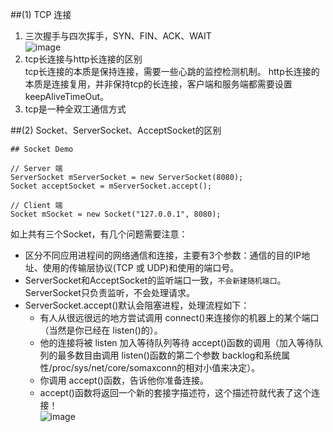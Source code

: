 ##(1) TCP 连接
1. 三次握手与四次挥手，SYN、FIN、ACK、WAIT  
  ![image](http://image.pangrun.net/18-12-25/33726184.jpg)
2. tcp长连接与http长连接的区别  
  tcp长连接的本质是保持连接，需要一些心跳的监控检测机制。
  http长连接的本质是连接复用，并非保持tcp的长连接，客户端和服务端都需要设置keepAliveTimeOut。
3. tcp是一种全双工通信方式  

##(2) Socket、ServerSocket、AcceptSocket的区别
```
## Socket Demo

// Server 端
ServerSocket mServerSocket = new ServerSocket(8080);
Socket acceptSocket = mServerSocket.accept();

// Client 端
Socket mSocket = new Socket("127.0.0.1", 8080);
```
如上共有三个Socket，有几个问题需要注意：
* 区分不同应用进程间的网络通信和连接，主要有3个参数：通信的目的IP地址、使用的传输层协议(TCP 或 UDP)和使用的端口号。
* ServerSocket和AcceptSocket的监听端口一致，`不会新建随机端口`。ServerSocket只负责监听，不会处理请求。
* ServerSocket.accept()默认会阻塞进程，处理流程如下：
   * 有人从很远很远的地方尝试调用 connect()来连接你的机器上的某个端口（当然是你已经在 listen()的）。
   * 他的连接将被 listen 加入等待队列等待 accept()函数的调用（加入等待队列的最多数目由调用 listen()函数的第二个参数 backlog和系统属性/proc/sys/net/core/somaxconn的相对小值来决定）。
   * 你调用 accept()函数，告诉他你准备连接。
   * accept()函数将返回一个新的套接字描述符，这个描述符就代表了这个连接！  
![image](http://image.pangrun.net/tcp-accept-queue.png)
